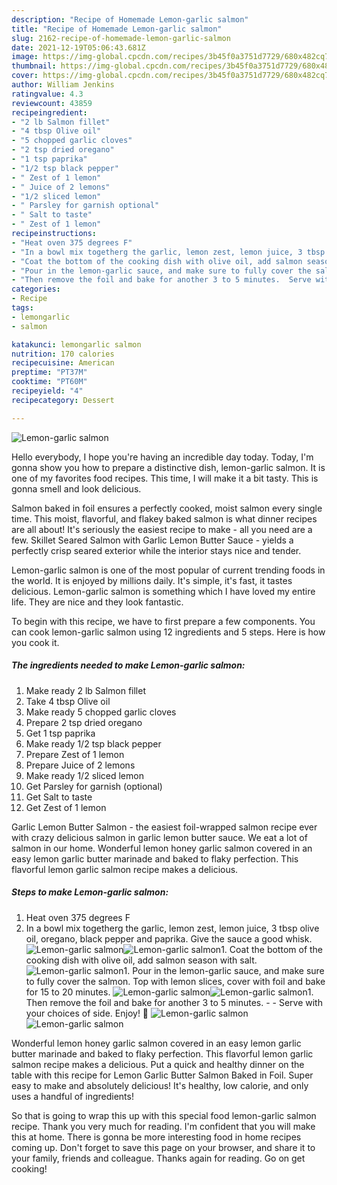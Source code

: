 ```yaml
---
description: "Recipe of Homemade Lemon-garlic salmon"
title: "Recipe of Homemade Lemon-garlic salmon"
slug: 2162-recipe-of-homemade-lemon-garlic-salmon
date: 2021-12-19T05:06:43.681Z
image: https://img-global.cpcdn.com/recipes/3b45f0a3751d7729/680x482cq70/lemon-garlic-salmon-recipe-main-photo.jpg
thumbnail: https://img-global.cpcdn.com/recipes/3b45f0a3751d7729/680x482cq70/lemon-garlic-salmon-recipe-main-photo.jpg
cover: https://img-global.cpcdn.com/recipes/3b45f0a3751d7729/680x482cq70/lemon-garlic-salmon-recipe-main-photo.jpg
author: William Jenkins
ratingvalue: 4.3
reviewcount: 43859
recipeingredient:
- "2 lb Salmon fillet"
- "4 tbsp Olive oil"
- "5 chopped garlic cloves"
- "2 tsp dried oregano"
- "1 tsp paprika"
- "1/2 tsp black pepper"
- " Zest of 1 lemon"
- " Juice of 2 lemons"
- "1/2 sliced lemon"
- " Parsley for garnish optional"
- " Salt to taste"
- " Zest of 1 lemon"
recipeinstructions:
- "Heat oven 375 degrees F"
- "In a bowl mix togetherg the garlic, lemon zest, lemon juice, 3 tbsp olive oil, oregano, black pepper and paprika. Give the sauce a good whisk."
- "Coat the bottom of the cooking dish with olive oil, add salmon season with salt."
- "Pour in the lemon-garlic sauce, and make sure to fully cover the salmon. Top with lemon slices, cover with foil and bake for 15 to 20 minutes."
- "Then remove the foil and bake for another 3 to 5 minutes.  Serve with your choices of side. Enjoy! 🥰"
categories:
- Recipe
tags:
- lemongarlic
- salmon

katakunci: lemongarlic salmon 
nutrition: 170 calories
recipecuisine: American
preptime: "PT37M"
cooktime: "PT60M"
recipeyield: "4"
recipecategory: Dessert

---
```



![Lemon-garlic salmon](https://img-global.cpcdn.com/recipes/3b45f0a3751d7729/680x482cq70/lemon-garlic-salmon-recipe-main-photo.jpg)

Hello everybody, I hope you're having an incredible day today. Today, I'm gonna show you how to prepare a distinctive dish, lemon-garlic salmon. It is one of my favorites food recipes. This time, I will make it a bit tasty. This is gonna smell and look delicious.

Salmon baked in foil ensures a perfectly cooked, moist salmon every single time. This moist, flavorful, and flakey baked salmon is what dinner recipes are all about! It&#39;s seriously the easiest recipe to make - all you need are a few. Skillet Seared Salmon with Garlic Lemon Butter Sauce - yields a perfectly crisp seared exterior while the interior stays nice and tender.

Lemon-garlic salmon is one of the most popular of current trending foods in the world. It is enjoyed by millions daily. It's simple, it's fast, it tastes delicious. Lemon-garlic salmon is something which I have loved my entire life. They are nice and they look fantastic.


To begin with this recipe, we have to first prepare a few components. You can cook lemon-garlic salmon using 12 ingredients and 5 steps. Here is how you cook it.

<!--inarticleads1-->

##### The ingredients needed to make Lemon-garlic salmon:

1. Make ready 2 lb Salmon fillet
1. Take 4 tbsp Olive oil
1. Make ready 5 chopped garlic cloves
1. Prepare 2 tsp dried oregano
1. Get 1 tsp paprika
1. Make ready 1/2 tsp black pepper
1. Prepare  Zest of 1 lemon
1. Prepare  Juice of 2 lemons
1. Make ready 1/2 sliced lemon
1. Get  Parsley for garnish (optional)
1. Get  Salt to taste
1. Get  Zest of 1 lemon


Garlic Lemon Butter Salmon - the easiest foil-wrapped salmon recipe ever with crazy delicious salmon in garlic lemon butter sauce. We eat a lot of salmon in our home. Wonderful lemon honey garlic salmon covered in an easy lemon garlic butter marinade and baked to flaky perfection. This flavorful lemon garlic salmon recipe makes a delicious. 

<!--inarticleads2-->

##### Steps to make Lemon-garlic salmon:

1. Heat oven 375 degrees F
1. In a bowl mix togetherg the garlic, lemon zest, lemon juice, 3 tbsp olive oil, oregano, black pepper and paprika. Give the sauce a good whisk.
<img src="//assets-global.cpcdn.com/assets/icons/button_play-2c75c40dde080a61004c1f40b05d8f140eaff45d7e9e6481dc71c63d2e7c4909.png" alt="Lemon-garlic salmon"><img src="//assets-global.cpcdn.com/assets/icons/button_play-2c75c40dde080a61004c1f40b05d8f140eaff45d7e9e6481dc71c63d2e7c4909.png" alt="Lemon-garlic salmon">1. Coat the bottom of the cooking dish with olive oil, add salmon season with salt.
<img src="//assets-global.cpcdn.com/assets/icons/button_play-2c75c40dde080a61004c1f40b05d8f140eaff45d7e9e6481dc71c63d2e7c4909.png" alt="Lemon-garlic salmon">1. Pour in the lemon-garlic sauce, and make sure to fully cover the salmon. Top with lemon slices, cover with foil and bake for 15 to 20 minutes.
<img src="//assets-global.cpcdn.com/assets/icons/button_play-2c75c40dde080a61004c1f40b05d8f140eaff45d7e9e6481dc71c63d2e7c4909.png" alt="Lemon-garlic salmon"><img src="//assets-global.cpcdn.com/assets/icons/button_play-2c75c40dde080a61004c1f40b05d8f140eaff45d7e9e6481dc71c63d2e7c4909.png" alt="Lemon-garlic salmon">1. Then remove the foil and bake for another 3 to 5 minutes. -  - Serve with your choices of side. Enjoy! 🥰
<img src="//assets-global.cpcdn.com/assets/icons/button_play-2c75c40dde080a61004c1f40b05d8f140eaff45d7e9e6481dc71c63d2e7c4909.png" alt="Lemon-garlic salmon"><img src="//assets-global.cpcdn.com/assets/icons/button_play-2c75c40dde080a61004c1f40b05d8f140eaff45d7e9e6481dc71c63d2e7c4909.png" alt="Lemon-garlic salmon">

Wonderful lemon honey garlic salmon covered in an easy lemon garlic butter marinade and baked to flaky perfection. This flavorful lemon garlic salmon recipe makes a delicious. Put a quick and healthy dinner on the table with this recipe for Lemon Garlic Butter Salmon Baked in Foil. Super easy to make and absolutely delicious! It&#39;s healthy, low calorie, and only uses a handful of ingredients! 

So that is going to wrap this up with this special food lemon-garlic salmon recipe. Thank you very much for reading. I'm confident that you will make this at home. There is gonna be more interesting food in home recipes coming up. Don't forget to save this page on your browser, and share it to your family, friends and colleague. Thanks again for reading. Go on get cooking!
